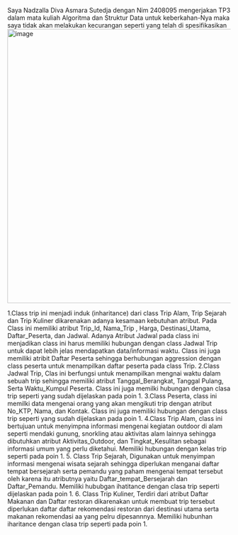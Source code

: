 Saya Nadzalla Diva Asmara Sutedja dengan Nim 2408095 mengerjakan TP3 dalam mata kuliah Algoritma dan Struktur Data untuk keberkahan-Nya maka saya tidak akan melakukan kecurangan seperti yang telah di spesifikasikan
<img width="1260" height="619" alt="image" src="https://github.com/user-attachments/assets/fabe1c3c-e7ca-4474-8605-ff821228d142" />

1.Class trip ini menjadi induk (inharitance) dari class Trip Alam, Trip Sejarah dan Trip Kuliner dikarenakan adanya kesamaan kebutuhan atribut. Pada Class ini memiliki atribut Trip_Id, Nama_Trip , Harga, Destinasi_Utama, Daftar_Peserta, dan Jadwal. Adanya Atribut Jadwal pada class ini menjadikan class ini harus memiliki hubungan dengan class Jadwal Trip untuk dapat lebih jelas mendapatkan data/informasi waktu. Class ini juga memiliki atribit Daftar Peserta sehingga berhubungan aggression dengan class peserta untuk menampilkan daftar peserta pada class Trip.
2.Class Jadwal Trip, Clas ini berfungsi untuk menampilkan mengnai waktu dalam sebuah trip sehingga memiliki atribut Tanggal_Berangkat, Tanggal Pulang, Serta Waktu_Kumpul Peserta. Class ini juga memilki hubungan dengan clasa trip seperti yang sudah dijelaskan pada poin 1.
3.Class Peserta, class ini memilki data mengenai orang yang akan mengikuti trip dengan atribut No_KTP, Nama, dan Kontak. Class ini juga memiliki hubungan dengan class trip seperti yang sudah dijelaskan pada poin 1.
4.Class Trip Alam, class ini bertujuan untuk menyimpna informasi mengenai kegiatan outdoor  di alam seperti mendaki gunung, snorkling atau aktivitas alam lainnya sehingga dibutuhkan atribut Aktivitas_Outdoor, dan Tingkat_Kesulitan sebagai informasi umum yang perlu diketahui. Memiliki hubungan dengan kelas trip seperti pada poin 1.
5. Class Trip Sejarah, Digunakan untuk menyimpan informasi mengenai wisata sejarah sehingga diperlukan menganai daftar tempat bersejarah serta pemandu yang paham mengenai tempat tersebut oleh karena itu atributnya yaitu Daftar_tempat_Bersejarah dan Daftar_Pemandu. Memiliki hububgan ihatitance dengan clasa trip seperti dijelaskan pada poin 1.
6. Class Trip Kuliner, Terdiri dari atribut Daftar Makanan dan Daftar restoran dikarenakan untuk membuat trip tersebut diperlukan daftar daftar rekomendasi restoran dari destinasi utama serta makanan rekomendasi aa yang pelru dipesannnya. Memiliki hubunhan iharitance dengan clasa trip seperti pada poin 1.
